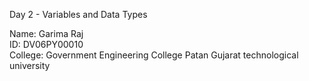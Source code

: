 Day 2 - Variables and Data Types

Name: Garima Raj  
ID: DV06PY00010  
College: Government Engineering College Patan
Gujarat technological university

